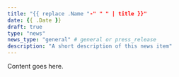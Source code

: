 ```yaml
---
title: "{{ replace .Name "-" " " | title }}"
date: {{ .Date }}
draft: true
type: "news"
news_type: "general" # general or press_release
description: "A short description of this news item"
---
```


Content goes here.
